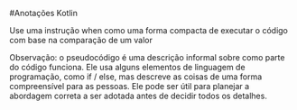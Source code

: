#Anotações Kotlin

Use uma instrução when como uma forma compacta de executar o código com base na comparação de um valor

Observação: o pseudocódigo é uma descrição informal sobre como parte do código funciona. Ele usa alguns elementos de linguagem de programação,
como if / else, mas descreve as coisas de uma forma compreensível para as pessoas. Ele pode ser útil para planejar a abordagem correta a ser 
adotada antes de decidir todos os detalhes.
